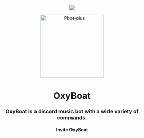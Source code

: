 <center><img src="https://capsule-render.vercel.app/api?type=waving&color=gradient&height=200&section=header&text=OxyBoat&fontSize=80&fontAlignY=35&animation=twinkling&fontColor=gradient" /></center>

<p align = "center">
  <img src = "https://cdn.discordapp.com/attachments/892270315630133268/898869294769770506/1634314492194.jpg" alt="Pbot-plus" width="200" height="200"/>

<h1 align = "center">OxyBoat</h1>
<h3 align = "center">OxyBoat is a discord music bot with a wide variety of commands.</h3>
<h4 align = "center"><a herf = "https://dsc.gg/oxyboat">Invite OxyBoat</a></h4>
</p>

